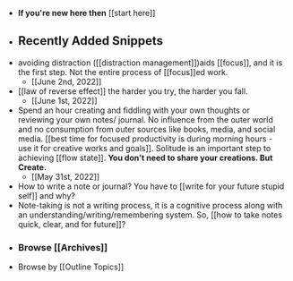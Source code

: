 - **If you're new here then** [[start here]]
- ## Recently Added Snippets
- avoiding distraction ([[distraction management]])aids [[focus]], and it is the first step. Not the entire process of [[focus]]ed work. 
    - [[June 2nd, 2022]]
- [[law of reverse effect]] the harder you try, the harder you fall. 
    - [[June 1st, 2022]]
- Spend an hour creating and fiddling with your own thoughts or reviewing your own notes/ journal. No influence from the outer world and no consumption from outer sources like books, media, and social media. [[best time for focused productivity is during morning hours - use it for creative works and goals]]. Solitude is an important step to achieving [[flow state]]. **You don't need to share your creations. But Create.**
    - [[May 31st, 2022]]
- How to write a note or journal? You have to [[write for your future stupid self]] and why?
- Note-taking is not a writing process, it is a cognitive process along with an understanding/writing/remembering system. So, [[how to take notes quick, clear, and for future]]? 
- ### Browse [[Archives]]
- Browse by [[Outline Topics]]

